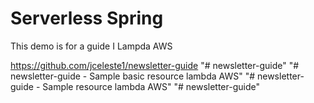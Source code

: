 # Serverless Spring

This demo is for a guide I Lampda AWS

https://github.com/jceleste1/newsletter-guide
"# newsletter-guide" 
"# newsletter-guide - Sample basic resource lambda AWS" 
"# newsletter-guide - Sample resource lambda AWS" 
"# newsletter-guide" 
